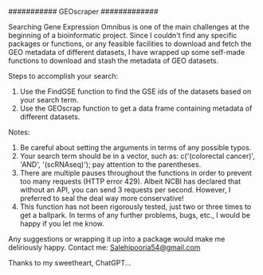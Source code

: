 ########### GEOscraper #############

Searching Gene Expression Omnibus is one of the main challenges at the beginning of a bioinformatic project. Since I couldn't find any specific packages or functions, or any feasible facilities to download and fetch the GEO metadata of different datasets, I have wrapped up some self-made functions to download and stash the metadata of GEO datasets.

Steps to accomplish your search:

1. Use the FindGSE function to find the GSE ids of the datasets based on your search term.
2. Use the GEOscrap function to get a data frame containing metadata of different datasets.


Notes:

1. Be careful about setting the arguments in terms of any possible typos.
2. Your search term should be in a vector, such as: c('(colorectal cancer)', 'AND', '(scRNAseq)'); pay attention to the parentheses.
3. There are multiple pauses throughout the functions in order to prevent too many requests (HTTP error 429). Albeit NCBI has declared that without an API, you can send 3 requests per second. However, I preferred to seal the deal way more conservative!
4. This function has not been rigorously tested, just two or three times to get a ballpark. In terms of any further problems, bugs, etc., I would be happy if you let me know.

Any suggestions or wrapping it up into a package would make me deliriously happy.
Contact me: Salehipooria54@gmail.com

Thanks to my sweetheart, ChatGPT...
